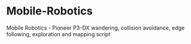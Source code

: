 # Mobile-Robotics
Mobile Robotics - Pioneer P3-DX wandering, collision avoidance, edge following, exploration and mapping script
